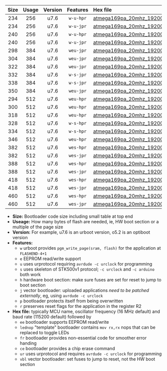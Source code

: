 |Size|Usage|Version|Features|Hex file|
|:-:|:-:|:-:|:-:|:--|
|234|256|u7.6|`w-u-hpr`|[atmega169pa_20mhz_19200bps_ur.hex](https://raw.githubusercontent.com/stefanrueger/urboot/main//atmega169pa_20mhz_19200bps_ur.hex)|
|234|256|u7.6|`w-u-jpr`|[atmega169pa_20mhz_19200bps_ur_vbl.hex](https://raw.githubusercontent.com/stefanrueger/urboot/main//atmega169pa_20mhz_19200bps_ur_vbl.hex)|
|240|256|u7.6|`w-u-hpr`|[atmega169pa_20mhz_19200bps_lednop_ur.hex](https://raw.githubusercontent.com/stefanrueger/urboot/main//atmega169pa_20mhz_19200bps_lednop_ur.hex)|
|240|256|u7.6|`w-u-jpr`|[atmega169pa_20mhz_19200bps_lednop_ur_vbl.hex](https://raw.githubusercontent.com/stefanrueger/urboot/main//atmega169pa_20mhz_19200bps_lednop_ur_vbl.hex)|
|298|384|u7.6|`weu-jpr`|[atmega169pa_20mhz_19200bps_ee_ur_vbl.hex](https://raw.githubusercontent.com/stefanrueger/urboot/main//atmega169pa_20mhz_19200bps_ee_ur_vbl.hex)|
|304|384|u7.6|`weu-jpr`|[atmega169pa_20mhz_19200bps_ee_lednop_ur_vbl.hex](https://raw.githubusercontent.com/stefanrueger/urboot/main//atmega169pa_20mhz_19200bps_ee_lednop_ur_vbl.hex)|
|322|384|u7.6|`weu-jpr`|[atmega169pa_20mhz_19200bps_ee_lednop_fr_ur_vbl.hex](https://raw.githubusercontent.com/stefanrueger/urboot/main//atmega169pa_20mhz_19200bps_ee_lednop_fr_ur_vbl.hex)|
|332|384|u7.6|`w-s-jpr`|[atmega169pa_20mhz_19200bps_vbl.hex](https://raw.githubusercontent.com/stefanrueger/urboot/main//atmega169pa_20mhz_19200bps_vbl.hex)|
|338|384|u7.6|`w-s-jpr`|[atmega169pa_20mhz_19200bps_lednop_vbl.hex](https://raw.githubusercontent.com/stefanrueger/urboot/main//atmega169pa_20mhz_19200bps_lednop_vbl.hex)|
|350|384|u7.6|`weu-jpr`|[atmega169pa_20mhz_19200bps_ee_lednop_fr_ce_ur_vbl.hex](https://raw.githubusercontent.com/stefanrueger/urboot/main//atmega169pa_20mhz_19200bps_ee_lednop_fr_ce_ur_vbl.hex)|
|294|512|u7.6|`weu-hpr`|[atmega169pa_20mhz_19200bps_ee_ur.hex](https://raw.githubusercontent.com/stefanrueger/urboot/main//atmega169pa_20mhz_19200bps_ee_ur.hex)|
|300|512|u7.6|`weu-hpr`|[atmega169pa_20mhz_19200bps_ee_lednop_ur.hex](https://raw.githubusercontent.com/stefanrueger/urboot/main//atmega169pa_20mhz_19200bps_ee_lednop_ur.hex)|
|318|512|u7.6|`weu-hpr`|[atmega169pa_20mhz_19200bps_ee_lednop_fr_ur.hex](https://raw.githubusercontent.com/stefanrueger/urboot/main//atmega169pa_20mhz_19200bps_ee_lednop_fr_ur.hex)|
|328|512|u7.6|`w-s-hpr`|[atmega169pa_20mhz_19200bps.hex](https://raw.githubusercontent.com/stefanrueger/urboot/main//atmega169pa_20mhz_19200bps.hex)|
|334|512|u7.6|`w-s-hpr`|[atmega169pa_20mhz_19200bps_lednop.hex](https://raw.githubusercontent.com/stefanrueger/urboot/main//atmega169pa_20mhz_19200bps_lednop.hex)|
|346|512|u7.6|`weu-hpr`|[atmega169pa_20mhz_19200bps_ee_lednop_fr_ce_ur.hex](https://raw.githubusercontent.com/stefanrueger/urboot/main//atmega169pa_20mhz_19200bps_ee_lednop_fr_ce_ur.hex)|
|382|512|u7.6|`wes-hpr`|[atmega169pa_20mhz_19200bps_ee.hex](https://raw.githubusercontent.com/stefanrueger/urboot/main//atmega169pa_20mhz_19200bps_ee.hex)|
|382|512|u7.6|`wes-jpr`|[atmega169pa_20mhz_19200bps_ee_vbl.hex](https://raw.githubusercontent.com/stefanrueger/urboot/main//atmega169pa_20mhz_19200bps_ee_vbl.hex)|
|388|512|u7.6|`wes-hpr`|[atmega169pa_20mhz_19200bps_ee_lednop.hex](https://raw.githubusercontent.com/stefanrueger/urboot/main//atmega169pa_20mhz_19200bps_ee_lednop.hex)|
|388|512|u7.6|`wes-jpr`|[atmega169pa_20mhz_19200bps_ee_lednop_vbl.hex](https://raw.githubusercontent.com/stefanrueger/urboot/main//atmega169pa_20mhz_19200bps_ee_lednop_vbl.hex)|
|418|512|u7.6|`wes-hpr`|[atmega169pa_20mhz_19200bps_ee_lednop_fr.hex](https://raw.githubusercontent.com/stefanrueger/urboot/main//atmega169pa_20mhz_19200bps_ee_lednop_fr.hex)|
|418|512|u7.6|`wes-jpr`|[atmega169pa_20mhz_19200bps_ee_lednop_fr_vbl.hex](https://raw.githubusercontent.com/stefanrueger/urboot/main//atmega169pa_20mhz_19200bps_ee_lednop_fr_vbl.hex)|
|460|512|u7.6|`wes-hpr`|[atmega169pa_20mhz_19200bps_ee_lednop_fr_ce.hex](https://raw.githubusercontent.com/stefanrueger/urboot/main//atmega169pa_20mhz_19200bps_ee_lednop_fr_ce.hex)|
|460|512|u7.6|`wes-jpr`|[atmega169pa_20mhz_19200bps_ee_lednop_fr_ce_vbl.hex](https://raw.githubusercontent.com/stefanrueger/urboot/main//atmega169pa_20mhz_19200bps_ee_lednop_fr_ce_vbl.hex)|

- **Size:** Bootloader code size including small table at top end
- **Useage:** How many bytes of flash are needed, ie, HW boot section or a multiple of the page size
- **Version:** For example, u7.6 is an urboot version, o5.2 is an optiboot version
- **Features:**
  + `w` urboot provides `pgm_write_page(sram, flash)` for the application at `FLASHEND-4+1`
  + `e` EEPROM read/write support
  + `u` uses urprotocol requiring `avrdude -c urclock` for programming
  + `s` uses skeleton of STK500v1 protocol; `-c urclock` and `-c arduino` both work
  + `h` hardware boot section: make sure fuses are set for reset to jump to boot section
  + `j` vector bootloader: uploaded applications *need to be patched externally*, eg, using `avrdude -c urclock`
  + `p` bootloader protects itself from being overwritten
  + `r` preserves reset flags for the application in the register R2
- **Hex file:** typically MCU name, oscillator frequency (16 MHz default) and baud rate (115200 default) followed by
  + `ee` bootloader supports EEPROM read/write
  + `lednop` "template" bootloader contains `mov rx,rx` nops that can be replaced to toggle LEDs
  + `fr` bootloader provides non-essential code for smoother error handing
  + `ce` bootloader provides a chip erase command
  + `ur` uses urprotocol and requires `avrdude -c urclock` for programming
  + `vbl` vector bootloader: set fuses to jump to reset, not the HW boot section
